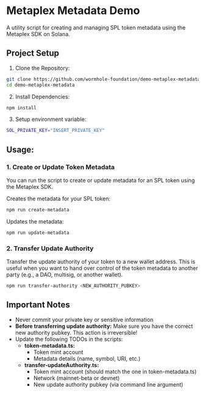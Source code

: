 # Metaplex Metadata Demo

A utility script for creating and managing SPL token metadata using the Metaplex SDK on Solana.

## Project Setup

1. Clone the Repository:

```bash
git clone https://github.com/wormhole-foundation/demo-metaplex-metadata
cd demo-metaplex-metadata
```

2. Install Dependencies:

```bash
npm install
```

3. Setup environment variable:

```bash
SOL_PRIVATE_KEY="INSERT_PRIVATE_KEY"
```

## Usage:

### 1. Create or Update Token Metadata

You can run the script to create or update metadata for an SPL token using the Metaplex SDK.

Creates the metadata for your SPL token:

```bash
npm run create-metadata
```

Updates the metadata:

```bash
npm run update-metadata
```

### 2. Transfer Update Authority

Transfer the update authority of your token to a new wallet address. This is useful when you want to hand over control of the token metadata to another party (e.g., a DAO, multisig, or another wallet).

```bash
npm run transfer-authority <NEW_AUTHORITY_PUBKEY>
```

## Important Notes
   - Never commit your private key or sensitive information  
   - **Before transferring update authority:** Make sure you have the correct new authority pubkey. This action is irreversible!
   - Update the following TODOs in the scripts:
     - **token-metadata.ts:**
       - Token mint account
       - Metadata details (name, symbol, URI, etc.)
     - **transfer-updateAuthority.ts:**
       - Token mint account (should match the one in token-metadata.ts)
       - Network (mainnet-beta or devnet)
       - New update authority pubkey (via command line argument)

